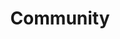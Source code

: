 ---
title: "Community"

domain:
  grantedPower: |
    Use calm emotions as a spell-like ability once per day. Gain a +2 competence bonus on _diplomacy_ checks.
  spells: |
     1. Bless
     1. Status
     1. Prayer
     1. Status, Greater
     1. Telepathic Bond
     1. Heroes' Feast
     1. Refuge
     1. Sympathy
     1. Heal, Mass
---